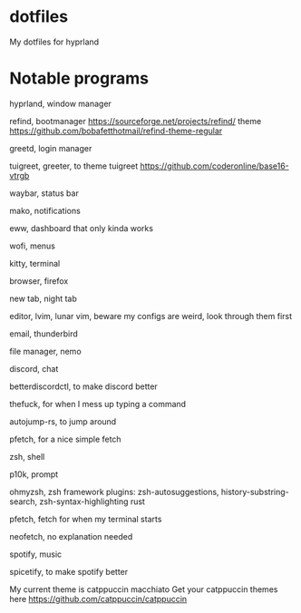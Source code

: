 # dotfiles
My dotfiles for hyprland
# Notable programs
hyprland, window manager

refind, bootmanager https://sourceforge.net/projects/refind/ theme https://github.com/bobafetthotmail/refind-theme-regular

greetd, login manager

tuigreet, greeter, to theme tuigreet https://github.com/coderonline/base16-vtrgb 

waybar, status bar

mako, notifications

eww, dashboard that only kinda works

wofi, menus

kitty, terminal

browser, firefox

new tab, night tab

editor, lvim, lunar vim, beware my configs are weird, look through them first

email, thunderbird

file manager, nemo

discord, chat

betterdiscordctl, to make discord better

thefuck, for when I mess up typing a command

autojump-rs, to jump around

pfetch, for a nice simple fetch

zsh, shell

p10k, prompt

ohmyzsh, zsh framework plugins: zsh-autosuggestions, history-substring-search, zsh-syntax-highlighting rust

pfetch, fetch for when my terminal starts

neofetch, no explanation needed

spotify, music

spicetify, to make spotify better


My current theme is catppuccin macchiato
Get your catppuccin themes here https://github.com/catppuccin/catppuccin
